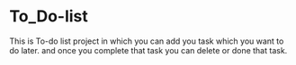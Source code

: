 # To_Do-list

This is To-do list project in which you can add you task which you want to do later. and once you complete that task you can delete or done that task.
